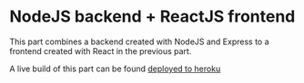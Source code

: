 # NodeJS backend + ReactJS frontend
This part combines a backend created with NodeJS and Express to a frontend created with React in the previous part.

A live build of this part can be found [deployed to heroku](https://shrouded-island-75032.herokuapp.com/)